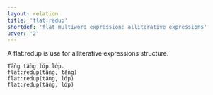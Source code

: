 ```yaml
---
layout: relation
title: 'flat:redup'
shortdef: 'flat multiword expression: alliterative expressions'
udver: '2'
---
```


A flat:redup is use for alliterative expressions structure.

~~~ sdparse
Tầng tầng lớp lớp. 
flat:redup(tầng, tầng)
flat:redup(tầng, lớp)
flat:redup(tầng, lớp)
~~~

<!-- Interlanguage links updated Po 11. listopadu 2024, 20:10:57 CET -->
